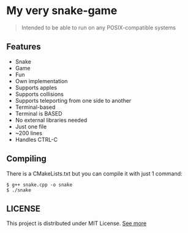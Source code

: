 # My very snake-game
> Intended to be able to run on any POSIX-compatible systems
## Features
- Snake
- Game
- Fun
- Own implementation
- Supports apples
- Supports collisions
- Supports teleporting from one side to another
- Terminal-based
- Terminal is BASED
- No external libraries needed
- Just one file
- ~200 lines
- Handles CTRL-C

## Compiling
There is a CMakeLists.txt but you can compile it with just 1 command:
```console
$ g++ snake.cpp -o snake
$ ./snake
```

## LICENSE
This project is distributed under MIT License. [See more](/LICENSE)